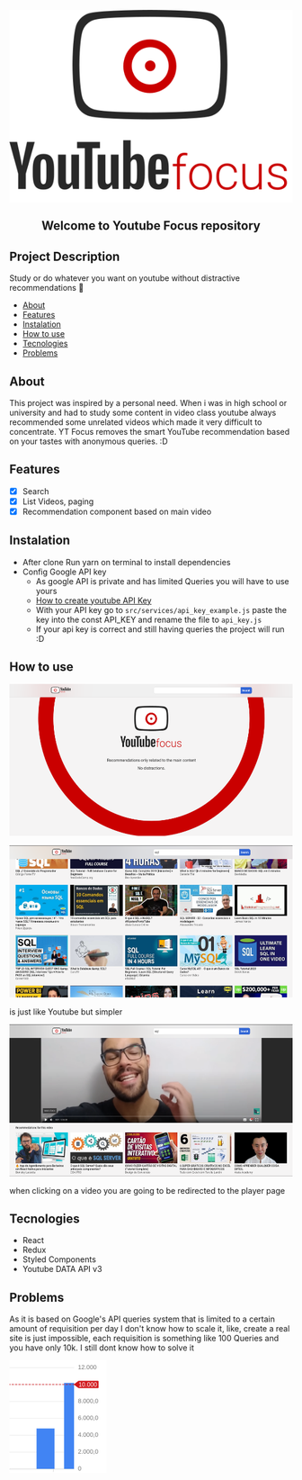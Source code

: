 <p align="center">
<img src="src/styles/images/YTF-Long-logo.svg" align="center"/>
</p>

<h2 align="center">Welcome to Youtube Focus repository</h2>
<!-- <h4 align="center"> 
	🚧  In developement...  🚧
</h4> -->

## Project Description

<p >Study or do whatever you want on youtube without distractive recommendations 🚀</p>

<!--ts-->

- [About](#About)
- [Features](#Features)
- [Instalation](#Instalation)
- [How to use](#How)
- [Tecnologies](#Tecnologies)
- [Problems](#Problems)
<!--te-->

<h2 href="#About">About</h2>
<p>This project was inspired by a personal need. When i was in high school or university and had to study some content in video class youtube always recommended some unrelated videos which made it very difficult to concentrate. YT Focus removes the smart YouTube recommendation based on your tastes with anonymous queries. :D <p>

<h2 href="#Features">Features</h2>

- [x] Search
- [x] List Videos, paging
- [x] Recommendation component based on main video

<h2 href="#Instalation">Instalation</h2>

<!--ts-->

- After clone Run yarn on terminal to install dependencies
- Config Google API key
  - As google API is private and has limited Queries you will have to use yours
  - [How to create youtube API Key](https://www.youtube.com/watch?v=3jZ5vnv-LZc)
  - With your API key go to `src/services/api_key_example.js` paste the key into the const API_KEY and rename the file to `api_key.js`
  - If your api key is correct and still having queries the project will run :D
  <!--te-->

<h2 href="#How">How to use</h2>
<p  width="20px" align="center"><img src="homeInit.png" height="270" /></p>
<p  width="20px" align="center">
    <img src="searchPage.png" height="270" />
    <p >is just like Youtube but simpler</p>
</p>
<p align="center">    
    <img src="playerPage.png" height="270" />
    <p >when clicking on a video you are going to be redirected to the player page<p>
</p>

<h2 href="#Tecnologies">Tecnologies</h2>
<!--ts-->

- React
- Redux
- Styled Components
- Youtube DATA API v3

<!--te-->

<h2 href="#Problems">Problems</h2>

<p>As it is based on  Google's API queries system that is limited to a certain amount of requisition per day I don't know how to scale it, like, create a real site is just impossible, each requisition is something like 100 Queries and you have only 10k. I still dont know how to solve it<p>
<img src="apiGoogle.png"/>
